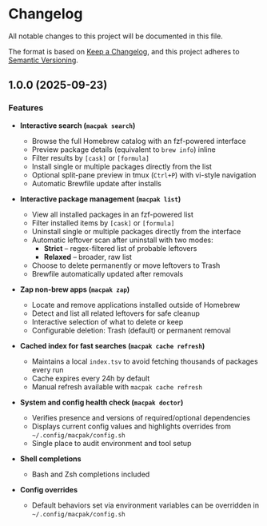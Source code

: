 # Changelog

All notable changes to this project will be documented in this file.

The format is based on [Keep a Changelog](https://keepachangelog.com/en/1.1.0/),
and this project adheres to [Semantic Versioning](https://semver.org/spec/v2.0.0.html).

## 1.0.0 (2025-09-23)

### Features
- **Interactive search (`macpak search`)**
  - Browse the full Homebrew catalog with an fzf-powered interface
  - Preview package details (equivalent to `brew info`) inline
  - Filter results by `[cask]` or `[formula]`
  - Install single or multiple packages directly from the list
  - Optional split-pane preview in tmux (`Ctrl+P`) with vi-style navigation
  - Automatic Brewfile update after installs

- **Interactive package management (`macpak list`)**
  - View all installed packages in an fzf-powered list
  - Filter installed items by `[cask]` or `[formula]`
  - Uninstall single or multiple packages directly from the interface
  - Automatic leftover scan after uninstall with two modes:
    - **Strict** – regex-filtered list of probable leftovers
    - **Relaxed** – broader, raw list
  - Choose to delete permanently or move leftovers to Trash
  - Brewfile automatically updated after removals

- **Zap non-brew apps (`macpak zap`)**
  - Locate and remove applications installed outside of Homebrew
  - Detect and list all related leftovers for safe cleanup
  - Interactive selection of what to delete or keep
  - Configurable deletion: Trash (default) or permanent removal

- **Cached index for fast searches (`macpak cache refresh`)**
  - Maintains a local `index.tsv` to avoid fetching thousands of packages every run
  - Cache expires every 24h by default
  - Manual refresh available with `macpak cache refresh`

- **System and config health check (`macpak doctor`)**
  - Verifies presence and versions of required/optional dependencies
  - Displays current config values and highlights overrides from `~/.config/macpak/config.sh`
  - Single place to audit environment and tool setup

- **Shell completions**
  - Bash and Zsh completions included

- **Config overrides**
  - Default behaviors set via environment variables can be overridden in `~/.config/macpak/config.sh`
